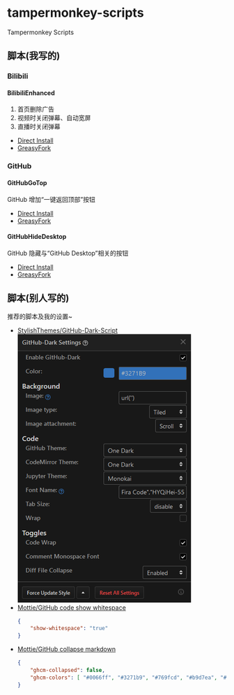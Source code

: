 # tampermonkey-scripts

Tampermonkey Scripts

## 脚本(我写的)

### Bilibili

#### BilibiliEnhanced

1. 首页删除广告
2. 视频时关闭弹幕、自动宽屏
3. 直播时关闭弹幕

* [Direct Install](./scripts/bilibili-enhanced.user.js)
* [GreasyFork](https://greasyfork.org/zh-CN/scripts/380783-bilibilienhanced)

### GitHub

#### GitHubGoTop

GitHub 增加“一键返回顶部”按钮

* [Direct Install](./scripts/github-go-top.user.js)
* [GreasyFork](https://greasyfork.org/zh-CN/scripts/392584-githubgotop)

#### GitHubHideDesktop

GitHub 隐藏与“GitHub Desktop”相关的按钮

* [Direct Install](./scripts/github-hide-desktop.user.js)
* [GreasyFork](https://greasyfork.org/zh-CN/scripts/392623-githubhidedesktop)

## 脚本(别人写的)

推荐的脚本及我的设置~

* [StylishThemes/GitHub-Dark-Script](https://greasyfork.org/en/scripts/15562-github-dark-script)
    <br/>![settings](./resources/GitHub-Dark_Settings.png)
* [Mottie/GitHub code show whitespace](https://greasyfork.org/en/scripts/28454-github-code-show-whitespace)
    ```json
    {
        "show-whitespace": "true"
    }
    ```
* [Mottie/GitHub collapse markdown](https://greasyfork.org/en/scripts/20974-github-collapse-markdown)
    ```json
    {
        "ghcm-collapsed": false,
        "ghcm-colors": [ "#0066ff", "#3271b9", "#769fcd", "#b9d7ea", "#d6e6f2", "#f7fbfc" ]
    }
    ```
